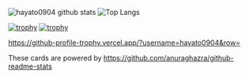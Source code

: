 <!-- グラフや表 -->
![hayato0904 github stats](https://github-readme-stats.vercel.app/api?username=hayato0904&count_private=true&show_icons=true&theme=radical)
![Top Langs](https://github-readme-stats.vercel.app/api/top-langs/?username=hayato0904&theme=radical)
<!-- トロフィー🏆 -->
[![trophy](https://github-profile-trophy.vercel.app/?username=hayato0904)](https://github.com/hayato0904/github-profile-trophy)
[![trophy](https://github-profile-trophy.vercel.app/?username=hayato0904&theme=onedark)](https://github.com/hayato0904/github-profile-trophy)
<!-- トロフィー🏆の行を制限する -->
https://github-profile-trophy.vercel.app/?username=hayato0904&row=

These cards are powered by https://github.com/anuraghazra/github-readme-stats
